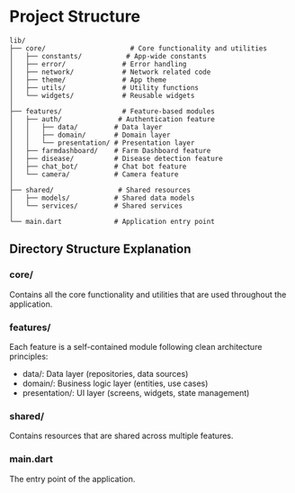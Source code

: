 # Project Structure

```
lib/
├── core/                     # Core functionality and utilities
│   ├── constants/           # App-wide constants
│   ├── error/              # Error handling
│   ├── network/            # Network related code
│   ├── theme/              # App theme
│   ├── utils/              # Utility functions
│   └── widgets/            # Reusable widgets
│
├── features/               # Feature-based modules
│   ├── auth/              # Authentication feature
│   │   ├── data/         # Data layer
│   │   ├── domain/       # Domain layer
│   │   └── presentation/ # Presentation layer
│   ├── farmdashboard/    # Farm Dashboard feature
│   ├── disease/          # Disease detection feature
│   ├── chat_bot/         # Chat bot feature
│   └── camera/           # Camera feature
│
├── shared/                # Shared resources
│   ├── models/           # Shared data models
│   └── services/         # Shared services
│
└── main.dart             # Application entry point
```

## Directory Structure Explanation

### core/
Contains all the core functionality and utilities that are used throughout the application.

### features/
Each feature is a self-contained module following clean architecture principles:
- data/: Data layer (repositories, data sources)
- domain/: Business logic layer (entities, use cases)
- presentation/: UI layer (screens, widgets, state management)

### shared/
Contains resources that are shared across multiple features.

### main.dart
The entry point of the application. 